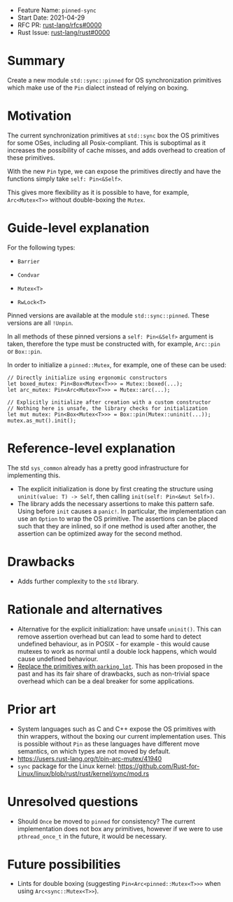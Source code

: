 - Feature Name: `pinned-sync`
- Start Date: 2021-04-29
- RFC PR: [rust-lang/rfcs#0000](https://github.com/rust-lang/rfcs/pull/0000)
- Rust Issue: [rust-lang/rust#0000](https://github.com/rust-lang/rust/issues/0000)
# Summary

[summary]: #summary

Create a new module `std::sync::pinned` for OS synchronization primitives which make use of the `Pin` dialect instead of relying on boxing.

# Motivation

[motivation]: #motivation

The current synchronization primitives at `std::sync` box the OS primitives for some OSes, including all Posix-compliant. This is suboptimal as it increases the possibility of cache misses, and adds overhead to creation of these primitives.

With the new `Pin` type, we can expose the primitives directly and have the functions simply take `self: Pin<&Self>`.

This gives more flexibility as it is possible to have, for example, `Arc<Mutex<T>>` without double-boxing the `Mutex`.

# Guide-level explanation

[guide-level-explanation]: #guide-level-explanation

For the following types:

* `Barrier`

* `Condvar`

* `Mutex<T>`

* `RwLock<T>`

Pinned versions are available at the module `std::sync::pinned`. These versions are all `!Unpin`.

In all methods of these pinned versions a `self: Pin<&Self>` argument is taken, therefore the type must be constructed with, for example, `Arc::pin` or `Box::pin`.

In order to initialize a `pinned::Mutex`, for example, one of these can be used:

```
// Directly initialize using ergonomic constructors
let boxed_mutex: Pin<Box<Mutex<T>>> = Mutex::boxed(...);
let arc_mutex: Pin<Arc<Mutex<T>>> = Mutex::arc(...);

// Explicitly initialize after creation with a custom constructor
// Nothing here is unsafe, the library checks for initialization
let mut mutex: Pin<Box<Mutex<T>>> = Box::pin(Mutex::uninit(...));
mutex.as_mut().init();
```

# Reference-level explanation

[reference-level-explanation]: #reference-level-explanation

The std `sys_common` already has a pretty good infrastructure for implementing this.

- The explicit initialization is done by first creating the structure using `uninit(value: T) -> Self`, then calling `init(self: Pin<&mut Self>)`.
- The library adds the necessary assertions to make this pattern safe. Using before `init` causes a `panic!`. In particular, the implementation can use an `Option` to wrap the OS primitive. The assertions can be placed such that they are inlined, so if one method is used after another, the assertion can be optimized away for the second method.

# Drawbacks

[drawbacks]: #drawbacks

- Adds further complexity to the `std` library.

# Rationale and alternatives

[rationale-and-alternatives]: #rationale-and-alternatives

- Alternative for the explicit initialization: have unsafe `uninit()`. This can remove assertion overhead but can lead to some hard to detect undefined behaviour, as in POSIX - for example - this would cause mutexes to work as normal until a double lock happens, which would cause undefined behaviour.
- [Replace the primitives with `parking_lot`](https://github.com/rust-lang/rust/pull/56410). This has been proposed in the past and has its fair share of drawbacks, such as non-trivial space overhead which can be a deal breaker for some applications.

# Prior art

[prior-art]: #prior-art

- System languages such as C and C++ expose the OS primitives with thin wrappers, without the boxing our current implementation uses. This is possible without `Pin` as these languages have different move semantics, on which types are not moved by default.
- https://users.rust-lang.org/t/pin-arc-mutex/41940
- `sync` package for the Linux kernel: https://github.com/Rust-for-Linux/linux/blob/rust/rust/kernel/sync/mod.rs

# Unresolved questions

[unresolved-questions]: #unresolved-questions

- Should `Once` be moved to `pinned` for consistency? The current implementation does not box any primitives, however if we were to use `pthread_once_t` in the future, it would be necessary.

# Future possibilities

[future-possibilities]: #future-possibilities

- Lints for double boxing (suggesting `Pin<Arc<pinned::Mutex<T>>>` when using `Arc<sync::Mutex<T>>`).